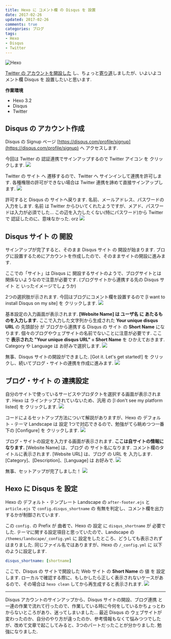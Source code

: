 ```yaml
---
title: Hexo に コメント欄 の Disqus を 設置
date: 2017-02-26
updated: 2017-02-26
comments: true
categories: ブログ
tags:
- Hexo
- Disqus
- Twitter
---
```


![](/assets/hexo/hexo-3.2.png "Hexo")

[Twitter の アカウントを開設した](/2017/02/16/Twitterのアカウント作成/) し、ちょっと[寄り道](/2017/02/25/HexoにTwitterのアカウントを設定/)しましたが、いよいよコメント欄 Disqus を 設置したいと思います.

**作業環境**
- Hexo 3.2
- Disqus
- Twitter


## Disqus の アカウント作成
Disqus の Signup ページ [https://disqus.com/profile/signup](https://disqus.com/profile/signup) へ アクセスします.

今回は Twitter の 認証連携でサインアップするので Twitter アイコン を クリックします.
![](/assets/hexo/disqus/signup/02.png)

Twitter の サイト へ 遷移するので、Twitter へ サインインして連携を許可します. 各種権限の許可ができない場合は Twitter 連携を諦めて直接サインアップします.
![](/assets/hexo/disqus/signup/03.png)

許可すると Disqus の サイトへ戻ります. 名前、メールアドレス、パスワードの入力をします. 名前 は Twitter からひいてくれたようですが、メアド、パスワードは入力が必須でした... この辺を入力したくない(特にパスワード)から Twitter で 認証したのに、意味なかった. orz
![](/assets/hexo/disqus/signup/04.png)


## Disqus サイト の 開設
サインアップが完了すると、そのまま Disqus サイト の 開設が始まります.
ブログに設置するためにアカウントを作成したので、そのままサイトの開設に進みます.

ここでの「サイト」は Disqus に 開設するサイトのようで、ブログサイトとは関係ないようなので注意が必要です. (ブログサイトから連携する先の Disqus サイト と いったイメージでしょうか)

2つの選択肢が示されます. 今回はブログにコメント欄を設置するので [I want to install Disqus on my site] を クリックします.
![](/assets/hexo/disqus/signup/05.png)

基本設定の入力画面が表示されます.
**[Website Name] は ユーザ名 に あたるものを入力します.** ここで入力した文字列から生成された **Your unique disqus URL** の 先頭部分 が ブログから連携する Disqus の サイト の **Short Name** になります. 個々のブログやウェブサイトの名前でないことに注意が必要です.
ここで **表示された "Your unique disqus URL" = Short Name** を ひかえておきます.
Category や Language は お好みで選択します.
![](/assets/hexo/disqus/signup/06.png)

無事、Disqus サイトの開設ができました.
[Got it. Let's get started!] を クリックし、続いてブログ・サイトの連携を作成に進みます.
![](/assets/hexo/disqus/signup/07.png)


## ブログ・サイト の 連携設定
自分のサイトで使っているサービスやプロダクトを選択する画面が表示されます.
Hexo は ラインナップされていないため、汎用 の [I don't see my platform listed] を クリックします.
![](/assets/hexo/disqus/signup/08.png)

コードによるセットアップ方法について解説がありますが、Hexo の デフォルト・テーマ Landscape は 設定 1つで対応できるので、勉強がてら眺めつつ一番下の [Configure] を クリックします.
![](/assets/hexo/disqus/signup/09.png)

ブログ・サイトの設定を入力する画面が表示されます. **ここは自サイトの情報になります.**
[Website Name] は、ブログ の サイト名になります. コメント欄のタイトルに表示されます. [Website URL] は、ブログ の URL を 入力します. [Category]、[Description]、[Language] は お好みで.
![](/assets/hexo/disqus/signup/10.png)

無事、セットアップが完了しました！
![](/assets/hexo/disqus/signup/11.png)


## Hexo に Disqus を 設定
Hexo の デフォルト・テンプレート Landscape の `after-footer.ejs` と `article.ejs` で `config.disqus_shortname` の 有無を判定し、コメント欄を出力するかが制御されています.

この `config.` の Prefix が 曲者で、Hexo の 設定 に `disqus_shortname` が 必要でした.
テーマに関する設定項目と思っていたので、Landscape の `/themes/landscape/_config.yml` に 設定をしたところ、どうしても表示されずはまりました. 同じファイル名ではありますが、Hexo の `/_config.yml` に 以下のように設定します.
```yaml
disqus_shortname: [shortname]
```

ここで、Disqus の サイトで開設した Web サイト の **Short Name** の 値 を 設定します.
ローカルで確認する際に、もしかしたら正しく表示されないケースがあるので、その場合は `hexo clean` してから再生成すると表示されます.
![](/assets/hexo/disqus/signup/12.png)



- - - -
Disqus アカウントのサインアップから、Disqus サイトの開設、ブログ連携 と 一連の作業で流れて行ったので、作業している時に今何をしているかちょっとわからないところがあり、迷ってしまいました... 最近 Disqus の ウェブサイトが変わったのか、自分のやり方が違ったのか、参考情報もなくて悩みつつでしたが、改めて文章で起こしてみると、3つのパートだったことが分かりました. 勉強になりました.

